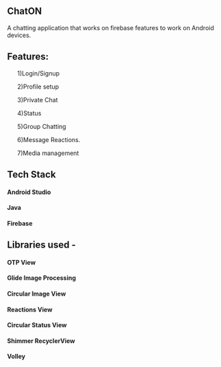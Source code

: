 <h2 align="centre"> ChatON </h2>
A chatting application that works on firebase features to work on Android devices.

<h2 align="centre"> Features: </h2>
<ul>1)Login/Signup</ul>
<ul>2)Profile setup</ul>
<ul>3)Private Chat</ul>
<ul>4)Status</ul>
<ul>5)Group Chatting</ul>
<ul>6)Message Reactions.</ul>
<ul>7)Media management</ul>

<h2 align="centre"> Tech Stack </h2>
<h4>Android Studio</h4>
<h4>Java</h4>
<h4>Firebase</h4>

<h2 align="centre"> Libraries used - </h2>
<h4>OTP View</h4>
<h4>Glide Image Processing</h4>
<h4>Circular Image View</h4>
<h4>Reactions View</h4>
<h4>Circular Status View</h4>
<h4>Shimmer RecyclerView</h4>
<h4>Volley</h4>
